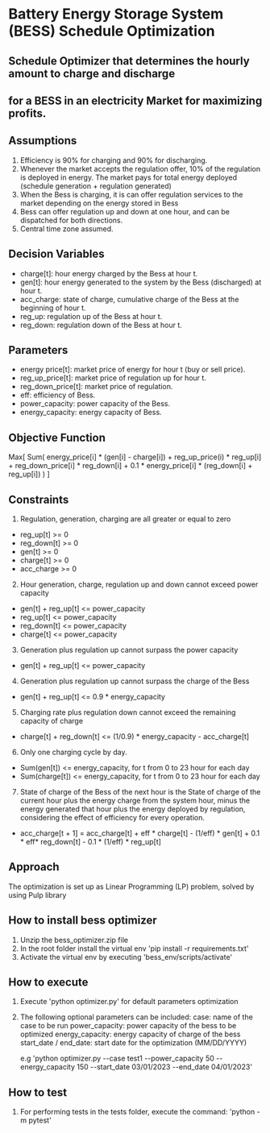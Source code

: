 # Battery Energy Storage System (BESS) Schedule Optimization

## Schedule Optimizer that determines the hourly amount to charge and discharge
## for a BESS in an electricity Market for maximizing profits.


## Assumptions

1. Efficiency is 90% for charging and 90% for discharging.
2. Whenever the market accepts the regulation offer, 10% of the regulation is deployed in energy. 
The market pays for total energy deployed (schedule generation + regulation generated)
3. When the Bess is charging, it is can offer regulation services to the market depending on 
the energy stored in Bess
4. Bess can offer regulation up and down at one hour, and can be dispatched for both directions.
5. Central time zone assumed.


## Decision Variables

- charge[t]: hour energy charged by the Bess at hour t.
- gen[t]: hour energy generated to the system by the Bess (discharged) at hour t.
- acc_charge: state of charge, cumulative charge of the Bess at the beginning of hour t.
- reg_up: regulation up of the Bess at hour t.
- reg_down: regulation down of the Bess at hour t.


## Parameters

- energy price[t]: market price of energy for hour t (buy or sell price).
- reg_up_price[t]: market price of regulation up for hour t.
- reg_down_price[t]: market price of regulation.
- eff: efficiency of Bess.
- power_capacity: power capacity of the Bess.
- energy_capacity: energy capacity of Bess.


## Objective Function

Max[ Sum( energy_price[i] * (gen[i] - charge[i]) + reg_up_price(i) * reg_up[i] + reg_down_price[i] * reg_down[i] +
0.1 * energy_price[i] * (reg_down[i] + reg_up[i]) ) ]


## Constraints

1. Regulation, generation, charging are all greater or equal to zero
- reg_up[t] >= 0
- reg_down[t] >= 0
- gen[t] >= 0
- charge[t] >= 0
- acc_charge >= 0

2. Hour generation, charge, regulation up and down cannot exceed power capacity
- gen[t] + reg_up[t] <= power_capacity	
- reg_up[t] <= power_capacity	
- reg_down[t] <= power_capacity	
- charge[t] <= power_capacity	

3. Generation plus regulation up cannot surpass the power capacity
- gen[t] + reg_up[t] <= power_capacity	
	
4. Generation plus regulation up cannot surpass the charge of the Bess
- gen[t] + reg_up[t] <= 0.9 * energy_capacity

5. Charging rate plus regulation down cannot exceed the remaining capacity of charge
- charge[t] + reg_down[t] <= (1/0.9) * energy_capacity - acc_charge[t] 

6. Only one charging cycle by day.
- Sum(gen[t]) <= energy_capacity, for t from 0 to 23 hour for each day
- Sum(charge[t]) <= energy_capacity, for t from 0 to 23 hour for each day

7. State of charge of the Bess of the next hour is the State of charge of the current hour plus the energy charge from the system hour, minus the energy generated that hour plus the energy deployed by regulation, considering the effect of efficiency for every operation.
- acc_charge[t + 1] = acc_charge[t] + eff * charge[t] - (1/eff) * gen[t] + 0.1 * eff* reg_down[t] - 0.1 * (1/eff) * reg_up[t]  


## Approach
The optimization is set up as Linear Programming (LP) problem, solved by using Pulp library


## How to install bess optimizer

1. Unzip the bess_optimizer.zip file
2. In the root folder install the virtual env 'pip install -r requirements.txt'
3. Activate the virtual env by executing 'bess_env/scripts/activate'

## How to execute

1. Execute 'python optimizer.py' for default parameters optimization
2. The following optional parameters can be included:
    case: name of the case to be run
    power_capacity: power capacity of the bess to be optimized
    energy_capacity: energy capacity of charge of the bess
    start_date / end_date: start date for the optimization (MM/DD/YYYY)
    
    e.g 'python optimizer.py --case test1 --power_capacity 50 --energy_capacity 150 --start_date 03/01/2023 --end_date 04/01/2023'
    
## How to test

1. For performing tests in the tests folder, execute the command: 'python -m pytest'

